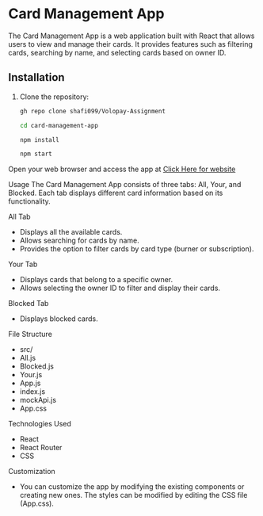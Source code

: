 # Card Management App

The Card Management App is a web application built with React that allows users to view and manage their cards. It provides features such as filtering cards, searching by name, and selecting cards based on owner ID.

## Installation

1. Clone the repository:

   ```bash
   gh repo clone shafi099/Volopay-Assignment
   
   cd card-management-app
   
   npm install
   
   npm start
   
   
  Open your web browser and access the app at [Click Here for website](https://card-management-shafi.netlify.app/)
  
  
  Usage
  The Card Management App consists of three tabs: All, Your, and Blocked. Each tab displays different card information based on its functionality.

  All Tab
  - Displays all the available cards.
  - Allows searching for cards by name.
  - Provides the option to filter cards by card type (burner or subscription).
  
  Your Tab
  - Displays cards that belong to a specific owner.
  - Allows selecting the owner ID to filter and display their cards.
  
  Blocked Tab
  - Displays blocked cards.
  
  File Structure
  - src/
  - All.js
  - Blocked.js
  - Your.js
  - App.js
  - index.js
  - mockApi.js
  - App.css

Technologies Used
- React
- React Router
- CSS

Customization
- You can customize the app by modifying the existing components or creating new ones. The styles can be modified by editing the CSS file (App.css).

